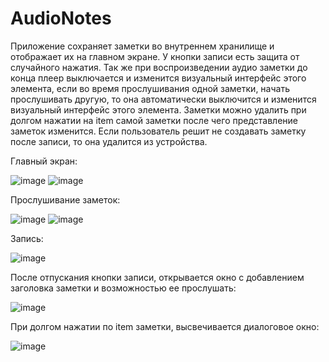 # AudioNotes

Приложение сохраняет заметки во внутреннем хранилище и отображает их на главном экране. 
У кнопки записи есть защита от случайного нажатия. 
Так же при воспроизведении аудио заметки до конца плеер выключается и изменится визуальный интерфейс этого элемента, 
если во время прослушивания одной заметки, начать прослушивать другую, 
то она автоматически выключится и изменится визуальный интерфейс этого элемента.
Заметки можно удалить при долгом нажатии на item самой заметки после чего представление заметок изменится.
Если пользователь решит не создавать заметку после записи, то она удалится из устройства.

Главный экран:

![image](https://user-images.githubusercontent.com/114796369/223690740-784cf272-9895-4dae-bd5d-55fca7a9eee1.png)
![image](https://user-images.githubusercontent.com/114796369/223690869-fe57ce12-2918-481e-ab3f-edb38f277a60.png)

Прослушивание заметок:

![image](https://user-images.githubusercontent.com/114796369/223690960-5f250fcd-6bae-4421-a560-e39e18873f32.png)
![image](https://user-images.githubusercontent.com/114796369/223691002-f744185e-1a3d-49f9-8193-ef3cc1f34302.png)

Запись:

![image](https://user-images.githubusercontent.com/114796369/223691070-7bd25539-a3af-45a8-b299-3a615cec6da4.png)

После отпускания кнопки записи, открывается окно с добавлением заголовка заметки и возможностью ее прослушать:

![image](https://user-images.githubusercontent.com/114796369/223691284-b8645007-94e8-43d1-8299-4d82054882d9.png)

При долгом нажатии по item заметки, высвечивается диалоговое окно:

![image](https://user-images.githubusercontent.com/114796369/223691433-e8d421cb-57d3-4ccb-8135-774eaf3ac907.png)
